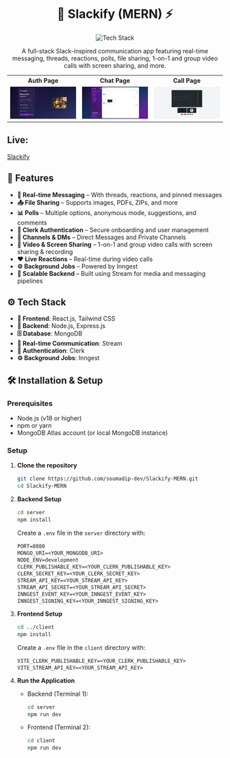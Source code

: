 <h1 align="center">
  <br>
  💬 Slackify (MERN) ⚡
  <br>
</h1>

<div align="center">
  <img src="https://skillicons.dev/icons?i=react,nodejs,express,mongodb,tailwind,github" alt="Tech Stack" width="270">
</div>

<p align="center">
  A full-stack Slack-inspired communication app featuring real-time messaging, threads, reactions, polls, file sharing, 1-on-1 and group video calls with screen sharing, and more.
</p>

<table align="center">
  <tr>
    <th>Auth Page</th>
    <th>Chat Page</th>
    <th>Call Page</th>
  </tr>
  <tr>
    <td align="center">
      <img src="./client/public/SS_AUTH.png" alt="Auth Page">
    </td>
    <td align="center">
      <img src="./client/public/SS_CHAT.png" alt="Chat Page">
    </td>
    <td align="center">
      <img src="./client/public/SS_CALL.png" alt="Call Page" >
    </td>
  </tr>
</table>

## Live:

[Slackify](https://slackify-delta.vercel.app/)

## 🌟 Features

- **💬 Real-time Messaging** – With threads, reactions, and pinned messages
- **📤 File Sharing** – Supports images, PDFs, ZIPs, and more
- **📊 Polls** – Multiple options, anonymous mode, suggestions, and comments
- **🔐 Clerk Authentication** – Secure onboarding and user management
- **👥 Channels & DMs** – Direct Messages and Private Channels
- **🎥 Video & Screen Sharing** – 1-on-1 and group video calls with screen sharing & recording
- **❤️ Live Reactions** – Real-time during video calls
- **⚙ Background Jobs** – Powered by Inngest
- **🚀 Scalable Backend** – Built using Stream for media and messaging pipelines

## ⚙️ Tech Stack

- **🎨 Frontend**: React.js, Tailwind CSS
- **🚀 Backend**: Node.js, Express.js
- **🗄 Database**: MongoDB
- **📡 Real-time Communication**: Stream
- **🔐 Authentication**: Clerk
- **⚙ Background Jobs**: Inngest

## 🛠️ Installation & Setup

### Prerequisites

- Node.js (v18 or higher)
- npm or yarn
- MongoDB Atlas account (or local MongoDB instance)

### Setup

1. **Clone the repository**

   ```bash
   git clone https://github.com/soumadip-dev/Slackify-MERN.git
   cd Slackify-MERN
   ```

2. **Backend Setup**

   ```bash
   cd server
   npm install
   ```

   Create a `.env` file in the `server` directory with:

   ```env
   PORT=8080
   MONGO_URI=<YOUR_MONGODB_URI>
   NODE_ENV=development
   CLERK_PUBLISHABLE_KEY=<YOUR_CLERK_PUBLISHABLE_KEY>
   CLERK_SECRET_KEY=<YOUR_CLERK_SECRET_KEY>
   STREAM_API_KEY=<YOUR_STREAM_API_KEY>
   STREAM_API_SECRET=<YOUR_STREAM_API_SECRET>
   INNGEST_EVENT_KEY=<YOUR_INNGEST_EVENT_KEY>
   INNGEST_SIGNING_KEY=<YOUR_INNGEST_SIGNING_KEY>
   ```

3. **Frontend Setup**

   ```bash
   cd ../client
   npm install
   ```

   Create a `.env` file in the `client` directory with:

   ```env
   VITE_CLERK_PUBLISHABLE_KEY=<YOUR_CLERK_PUBLISHABLE_KEY>
   VITE_STREAM_API_KEY=<YOUR_STREAM_API_KEY>
   ```

4. **Run the Application**
   - Backend (Terminal 1):
     ```bash
     cd server
     npm run dev
     ```
   - Frontend (Terminal 2):
     ```bash
     cd client
     npm run dev
     ```
